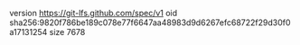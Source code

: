 version https://git-lfs.github.com/spec/v1
oid sha256:9820f786be189c078e77f6647aa48983d9d6267efc68722f29d30f0a17131254
size 7678

